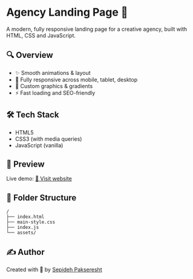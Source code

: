 
# Agency Landing Page 🚀

A modern, fully responsive landing page for a creative agency, built with HTML, CSS and JavaScript.

## 🔍 Overview

- ✨ Smooth animations & layout
- 📱 Fully responsive across mobile, tablet, desktop
- 🎨 Custom graphics & gradients
- ⚡ Fast loading and SEO-friendly

## 🛠 Tech Stack

- HTML5
- CSS3 (with media queries)
- JavaScript (vanilla)

## 📸 Preview

Live demo: [🔗 Visit website](https://agencylandingpage-theta.vercel.app/)

## 📁 Folder Structure

```
/
├── index.html
├── main-style.css
├── index.js
└── assets/
```

## ✍️ Author

Created with 💛 by [Sepideh Pakseresht](https://github.com/Sepidehpakseresht)
